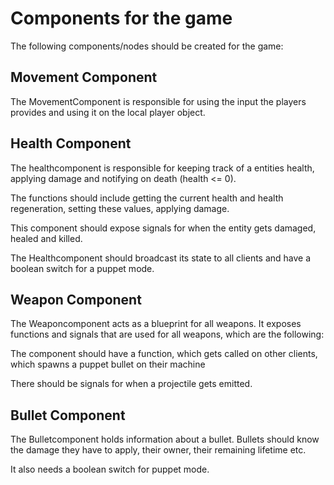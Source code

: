 # Components for the game

The following components/nodes should be created for the game:

## Movement Component
The MovementComponent is responsible for using the input the players provides and using it on the local player object.

## Health Component
The healthcomponent is responsible for keeping track of a entities health, applying damage and notifying on death (health <= 0).

The functions should include getting the current health and health regeneration, setting these values, applying damage.

This component should expose signals for when the entity gets damaged, healed and killed.

The Healthcomponent should broadcast its state to all clients and have a boolean switch for a puppet mode.

## Weapon Component
The Weaponcomponent acts as a blueprint for all weapons. It exposes functions and signals that are used for all weapons, which are the following:

The component should have a function, which gets called on other clients, which spawns a puppet bullet on their machine

There should be signals for when a projectile gets emitted.

## Bullet Component
The Bulletcomponent holds information about a bullet. Bullets should know the damage they have to apply, their owner, their remaining lifetime etc.

It also needs a boolean switch for puppet mode.
